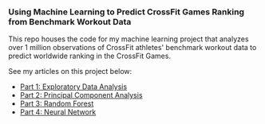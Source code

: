 ### Using Machine Learning to Predict CrossFit Games Ranking from Benchmark Workout Data

This repo houses the code for my machine learning project that analyzes over 1 million observations of CrossFit athletes' benchmark workout data to predict worldwide ranking in the CrossFit Games.

See my articles on this project below:
- [Part 1: Exploratory Data Analysis](https://eunicekoid.github.io/blog/data-science/crossfit_data_science_project/)
- [Part 2: Principal Component Analysis](https://eunicekoid.github.io/blog/data-science/crossfit_data_science_project_pca/)
- [Part 3: Random Forest](https://eunicekoid.github.io/blog/data-science/crossfit_data_science_project_rf/)
- [Part 4: Neural Network](https://eunicekoid.github.io/blog/data-science/crossfit_data_science_project_nn/)
